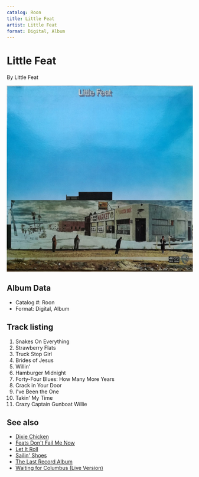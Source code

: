 ```yaml
---
catalog: Roon
title: Little Feat
artist: Little Feat
format: Digital, Album
---
```


# Little Feat

By Little Feat

![](../../assets/albumcovers/Little_Feat-Little_Feat.png)

## Album Data

- Catalog #: Roon
- Format: Digital, Album


## Track listing


1. Snakes On Everything
2. Strawberry Flats
3. Truck Stop Girl
4. Brides of Jesus
5. Willin'
6. Hamburger Midnight
7. Forty-Four Blues: How Many More Years
8. Crack in Your Door
9. I've Been the One
10. Takin' My Time
11. Crazy Captain Gunboat Willie


## See also

- [Dixie Chicken](Dixie_Chicken.md)
- [Feats Don't Fail Me Now](Feats_Dont_Fail_Me_Now.md)
- [Let It Roll](Let_It_Roll.md)
- [Sailin' Shoes](Sailin_Shoes.md)
- [The Last Record Album](The_Last_Record_Album.md)
- [Waiting for Columbus (Live Version)](Waiting_for_Columbus_Live_Version.md)
